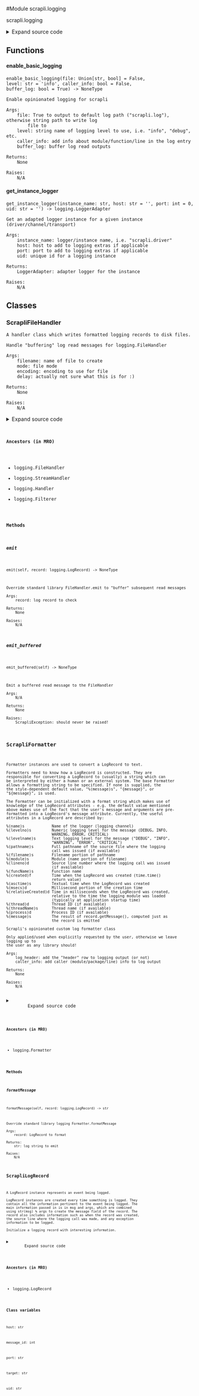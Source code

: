 <link rel="preload stylesheet" as="style" href="https://cdnjs.cloudflare.com/ajax/libs/10up-sanitize.css/11.0.1/sanitize.min.css" integrity="sha256-PK9q560IAAa6WVRRh76LtCaI8pjTJ2z11v0miyNNjrs=" crossorigin>
<link rel="preload stylesheet" as="style" href="https://cdnjs.cloudflare.com/ajax/libs/10up-sanitize.css/11.0.1/typography.min.css" integrity="sha256-7l/o7C8jubJiy74VsKTidCy1yBkRtiUGbVkYBylBqUg=" crossorigin>
<link rel="stylesheet preload" as="style" href="https://cdnjs.cloudflare.com/ajax/libs/highlight.js/10.1.1/styles/github.min.css" crossorigin>
<script defer src="https://cdnjs.cloudflare.com/ajax/libs/highlight.js/10.1.1/highlight.min.js" integrity="sha256-Uv3H6lx7dJmRfRvH8TH6kJD1TSK1aFcwgx+mdg3epi8=" crossorigin></script>
<script>window.addEventListener('DOMContentLoaded', () => hljs.initHighlighting())</script>















#Module scrapli.logging

scrapli.logging

<details class="source">
    <summary>
        <span>Expand source code</span>
    </summary>
    <pre>
        <code class="python">
"""scrapli.logging"""
from ast import literal_eval
from logging import FileHandler, Formatter, LoggerAdapter, LogRecord, NullHandler, getLogger
from typing import Optional, Union, cast

from scrapli.exceptions import ScrapliException


class ScrapliLogRecord(LogRecord):
    message_id: int
    uid: str
    host: str
    port: str
    target: str


class ScrapliFormatter(Formatter):
    def __init__(self, log_header: bool = True, caller_info: bool = False) -> None:
        """
        Scrapli's opinionated custom log formatter class

        Only applied/used when explicitly requested by the user, otherwise we leave logging up to
        the user as any library should!

        Args:
            log_header: add the "header" row to logging output (or not)
            caller_info: add caller (module/package/line) info to log output

        Returns:
            None

        Raises:
            N/A

        """
        log_format = "{message_id:<5} | {asctime} | {levelname:<8} | {target: <25} | {message}"
        if caller_info:
            log_format = (
                "{message_id:<5} | {asctime} | {levelname:<8} | {target: <25} | "
                "{module:<20} | {funcName:<20} | {lineno:<5} | {message}"
            )

        super().__init__(fmt=log_format, style="{")

        self.log_header = log_header
        self.caller_info = caller_info
        self.message_id = 1

        self.header_record = ScrapliLogRecord(
            name="header",
            level=0,
            pathname="",
            lineno=0,
            msg="MESSAGE",
            args=(),
            exc_info=None,
        )
        self.header_record.message_id = 0
        self.header_record.asctime = "TIMESTAMP".ljust(23, " ")
        self.header_record.levelname = "LEVEL"
        self.header_record.uid = "(UID:)"
        self.header_record.host = "HOST"
        self.header_record.port = "PORT"
        self.header_record.module = "MODULE"
        self.header_record.funcName = "FUNCNAME"
        self.header_record.lineno = 0
        self.header_record.message = "MESSAGE"

    def formatMessage(self, record: LogRecord) -> str:
        """
        Override standard library logging Formatter.formatMessage

        Args:
            record: LogRecord to format

        Returns:
            str: log string to emit

        Raises:
            N/A

        """
        record = cast(ScrapliLogRecord, record)

        record.message_id = self.message_id

        if not hasattr(record, "host"):
            # if no host/port set, assign to the record so formatting does not fail
            record.host = ""
            record.port = ""
            _host_port = ""
        else:
            _host_port = f"{record.host}:{record.port}"

        if not hasattr(record, "uid"):
            # maybe this name changes... but a uid in the event you have multiple connections to a
            # single host... w/ this you can assign the uid so you know which is which
            _uid = ""
        else:
            # add colon to the uid so the log messages are pretty
            _uid = f"{record.uid}:"

        record.target = f"{_uid}{_host_port}"
        record.target = (
            record.target[:25] if len(record.target) <= 25 else f"{record.target[:22]}..."
        )

        if self.caller_info:
            record.module = (
                record.module[:20] if len(record.module) <= 20 else f"{record.module[:17]}..."
            )
            record.funcName = (
                record.funcName[:20] if len(record.funcName) <= 20 else f"{record.funcName[:17]}..."
            )

        message = self._style.format(record)

        if self.message_id == 1 and self.log_header:
            # ignoring type for these fields so we can put "pretty" data into the log "header" row
            self.header_record.message_id = "ID"  # type: ignore
            self.header_record.lineno = "LINE"  # type: ignore
            self.header_record.target = "(UID:)HOST:PORT".ljust(len(record.target))
            header_message = self._style.format(self.header_record)
            message = header_message + "\n" + message

        self.message_id += 1

        return message


class ScrapliFileHandler(FileHandler):
    def __init__(
        self,
        filename: str,
        mode: str = "a",
        encoding: Optional[str] = None,
        delay: bool = False,
    ) -> None:
        """
        Handle "buffering" log read messages for logging.FileHandler

        Args:
            filename: name of file to create
            mode: file mode
            encoding: encoding to use for file
            delay: actually not sure what this is for :)

        Returns:
            None

        Raises:
            N/A

        """
        super().__init__(
            filename=filename,
            mode=mode,
            encoding=encoding,
            delay=delay,
        )
        self._record_buf: Optional[LogRecord] = None
        self._record_msg_buf: bytes = b""
        self._read_msg_prefix = "read: "
        self._read_msg_prefix_len = len(self._read_msg_prefix)

    def emit_buffered(self) -> None:
        """
        Emit a buffered read message to the FileHandler

        Args:
            N/A

        Returns:
            None

        Raises:
            ScrapliException: should never be raised!

        """
        if not self._record_buf:
            raise ScrapliException(
                "something unexpected happened in the ScrapliFileHandler log handler"
            )

        self._record_buf.msg = f"read : {repr(self._record_msg_buf)}"
        super().emit(record=self._record_buf)
        self._record_buf = None
        self._record_msg_buf = b""

    def emit(self, record: LogRecord) -> None:
        """
        Override standard library FileHandler.emit to "buffer" subsequent read messages

        Args:
            record: log record to check

        Returns:
            None

        Raises:
            N/A

        """
        if not record.msg.startswith(self._read_msg_prefix):
            # everytime we get a message *not* starting with "read: " we check to see if there is
            # any buffered message ready to send, if so send it. otherwise, treat the message
            # normally by super'ing to the "normal" handler
            if self._record_buf:
                self.emit_buffered()

            super().emit(record=record)
            return

        if self._record_buf is None:
            # no message in the buffer, set the current record to the _record_buf
            self._record_buf = record
            # get the payload of the message after "read: " and re-convert it to bytes
            self._record_msg_buf = literal_eval(record.msg[self._read_msg_prefix_len :])  # noqa
            return

        # if we get here we know we are getting subsequent read messages we want to buffer -- the
        # log record data will all be the same, its just the payload that will be new, so add that
        # current payload to the _record_msg_buf buffer
        self._record_msg_buf += literal_eval(record.msg[self._read_msg_prefix_len :])  # noqa


def get_instance_logger(
    instance_name: str, host: str = "", port: int = 0, uid: str = ""
) -> LoggerAdapter:
    """
    Get an adapted logger instance for a given instance (driver/channel/transport)

    Args:
        instance_name: logger/instance name, i.e. "scrapli.driver"
        host: host to add to logging extras if applicable
        port: port to add to logging extras if applicable
        uid: unique id for a logging instance

    Returns:
        LoggerAdapter: adapter logger for the instance

    Raises:
        N/A

    """
    extras = {}

    if host and port:
        extras["host"] = host
        extras["port"] = str(port)

    if uid:
        extras["uid"] = uid

    _logger = getLogger(instance_name)
    return LoggerAdapter(_logger, extra=extras)


def enable_basic_logging(
    file: Union[str, bool] = False,
    level: str = "info",
    caller_info: bool = False,
    buffer_log: bool = True,
) -> None:
    """
    Enable opinionated logging for scrapli

    Args:
        file: True to output to default log path ("scrapli.log"), otherwise string path to write log
            file to
        level: string name of logging level to use, i.e. "info", "debug", etc.
        caller_info: add info about module/function/line in the log entry
        buffer_log: buffer log read outputs

    Returns:
        None

    Raises:
        N/A

    """
    logger.propagate = False
    logger.setLevel(level=level.upper())

    scrapli_formatter = ScrapliFormatter(caller_info=caller_info)

    if file:
        if isinstance(file, bool):
            filename = "scrapli.log"
        else:
            filename = file

        if not buffer_log:
            fh = FileHandler(filename=filename, mode="w")
        else:
            fh = ScrapliFileHandler(filename=filename, mode="w")

        fh.setFormatter(scrapli_formatter)

        logger.addHandler(fh)


# get the root scrapli logger and apply NullHandler like a good library should, leave logging things
# up to the user!
logger = getLogger("scrapli")
logger.addHandler(NullHandler())
        </code>
    </pre>
</details>



## Functions

    

#### enable_basic_logging
`enable_basic_logging(file: Union[str, bool] = False, level: str = 'info', caller_info: bool = False, buffer_log: bool = True) ‑> NoneType`

```text
Enable opinionated logging for scrapli

Args:
    file: True to output to default log path ("scrapli.log"), otherwise string path to write log
        file to
    level: string name of logging level to use, i.e. "info", "debug", etc.
    caller_info: add info about module/function/line in the log entry
    buffer_log: buffer log read outputs

Returns:
    None

Raises:
    N/A
```




    

#### get_instance_logger
`get_instance_logger(instance_name: str, host: str = '', port: int = 0, uid: str = '') ‑> logging.LoggerAdapter`

```text
Get an adapted logger instance for a given instance (driver/channel/transport)

Args:
    instance_name: logger/instance name, i.e. "scrapli.driver"
    host: host to add to logging extras if applicable
    port: port to add to logging extras if applicable
    uid: unique id for a logging instance

Returns:
    LoggerAdapter: adapter logger for the instance

Raises:
    N/A
```




## Classes

### ScrapliFileHandler


```text
A handler class which writes formatted logging records to disk files.

Handle "buffering" log read messages for logging.FileHandler

Args:
    filename: name of file to create
    mode: file mode
    encoding: encoding to use for file
    delay: actually not sure what this is for :)

Returns:
    None

Raises:
    N/A
```

<details class="source">
    <summary>
        <span>Expand source code</span>
    </summary>
    <pre>
        <code class="python">
class ScrapliFileHandler(FileHandler):
    def __init__(
        self,
        filename: str,
        mode: str = "a",
        encoding: Optional[str] = None,
        delay: bool = False,
    ) -> None:
        """
        Handle "buffering" log read messages for logging.FileHandler

        Args:
            filename: name of file to create
            mode: file mode
            encoding: encoding to use for file
            delay: actually not sure what this is for :)

        Returns:
            None

        Raises:
            N/A

        """
        super().__init__(
            filename=filename,
            mode=mode,
            encoding=encoding,
            delay=delay,
        )
        self._record_buf: Optional[LogRecord] = None
        self._record_msg_buf: bytes = b""
        self._read_msg_prefix = "read: "
        self._read_msg_prefix_len = len(self._read_msg_prefix)

    def emit_buffered(self) -> None:
        """
        Emit a buffered read message to the FileHandler

        Args:
            N/A

        Returns:
            None

        Raises:
            ScrapliException: should never be raised!

        """
        if not self._record_buf:
            raise ScrapliException(
                "something unexpected happened in the ScrapliFileHandler log handler"
            )

        self._record_buf.msg = f"read : {repr(self._record_msg_buf)}"
        super().emit(record=self._record_buf)
        self._record_buf = None
        self._record_msg_buf = b""

    def emit(self, record: LogRecord) -> None:
        """
        Override standard library FileHandler.emit to "buffer" subsequent read messages

        Args:
            record: log record to check

        Returns:
            None

        Raises:
            N/A

        """
        if not record.msg.startswith(self._read_msg_prefix):
            # everytime we get a message *not* starting with "read: " we check to see if there is
            # any buffered message ready to send, if so send it. otherwise, treat the message
            # normally by super'ing to the "normal" handler
            if self._record_buf:
                self.emit_buffered()

            super().emit(record=record)
            return

        if self._record_buf is None:
            # no message in the buffer, set the current record to the _record_buf
            self._record_buf = record
            # get the payload of the message after "read: " and re-convert it to bytes
            self._record_msg_buf = literal_eval(record.msg[self._read_msg_prefix_len :])  # noqa
            return

        # if we get here we know we are getting subsequent read messages we want to buffer -- the
        # log record data will all be the same, its just the payload that will be new, so add that
        # current payload to the _record_msg_buf buffer
        self._record_msg_buf += literal_eval(record.msg[self._read_msg_prefix_len :])  # noqa
        </code>
    </pre>
</details>


#### Ancestors (in MRO)
- logging.FileHandler
- logging.StreamHandler
- logging.Handler
- logging.Filterer
#### Methods

    

##### emit
`emit(self, record: logging.LogRecord) ‑> NoneType`

```text
Override standard library FileHandler.emit to "buffer" subsequent read messages

Args:
    record: log record to check

Returns:
    None

Raises:
    N/A
```



    

##### emit_buffered
`emit_buffered(self) ‑> NoneType`

```text
Emit a buffered read message to the FileHandler

Args:
    N/A

Returns:
    None

Raises:
    ScrapliException: should never be raised!
```





### ScrapliFormatter


```text
Formatter instances are used to convert a LogRecord to text.

Formatters need to know how a LogRecord is constructed. They are
responsible for converting a LogRecord to (usually) a string which can
be interpreted by either a human or an external system. The base Formatter
allows a formatting string to be specified. If none is supplied, the
the style-dependent default value, "%(message)s", "{message}", or
"${message}", is used.

The Formatter can be initialized with a format string which makes use of
knowledge of the LogRecord attributes - e.g. the default value mentioned
above makes use of the fact that the user's message and arguments are pre-
formatted into a LogRecord's message attribute. Currently, the useful
attributes in a LogRecord are described by:

%(name)s            Name of the logger (logging channel)
%(levelno)s         Numeric logging level for the message (DEBUG, INFO,
                    WARNING, ERROR, CRITICAL)
%(levelname)s       Text logging level for the message ("DEBUG", "INFO",
                    "WARNING", "ERROR", "CRITICAL")
%(pathname)s        Full pathname of the source file where the logging
                    call was issued (if available)
%(filename)s        Filename portion of pathname
%(module)s          Module (name portion of filename)
%(lineno)d          Source line number where the logging call was issued
                    (if available)
%(funcName)s        Function name
%(created)f         Time when the LogRecord was created (time.time()
                    return value)
%(asctime)s         Textual time when the LogRecord was created
%(msecs)d           Millisecond portion of the creation time
%(relativeCreated)d Time in milliseconds when the LogRecord was created,
                    relative to the time the logging module was loaded
                    (typically at application startup time)
%(thread)d          Thread ID (if available)
%(threadName)s      Thread name (if available)
%(process)d         Process ID (if available)
%(message)s         The result of record.getMessage(), computed just as
                    the record is emitted

Scrapli's opinionated custom log formatter class

Only applied/used when explicitly requested by the user, otherwise we leave logging up to
the user as any library should!

Args:
    log_header: add the "header" row to logging output (or not)
    caller_info: add caller (module/package/line) info to log output

Returns:
    None

Raises:
    N/A
```

<details class="source">
    <summary>
        <span>Expand source code</span>
    </summary>
    <pre>
        <code class="python">
class ScrapliFormatter(Formatter):
    def __init__(self, log_header: bool = True, caller_info: bool = False) -> None:
        """
        Scrapli's opinionated custom log formatter class

        Only applied/used when explicitly requested by the user, otherwise we leave logging up to
        the user as any library should!

        Args:
            log_header: add the "header" row to logging output (or not)
            caller_info: add caller (module/package/line) info to log output

        Returns:
            None

        Raises:
            N/A

        """
        log_format = "{message_id:<5} | {asctime} | {levelname:<8} | {target: <25} | {message}"
        if caller_info:
            log_format = (
                "{message_id:<5} | {asctime} | {levelname:<8} | {target: <25} | "
                "{module:<20} | {funcName:<20} | {lineno:<5} | {message}"
            )

        super().__init__(fmt=log_format, style="{")

        self.log_header = log_header
        self.caller_info = caller_info
        self.message_id = 1

        self.header_record = ScrapliLogRecord(
            name="header",
            level=0,
            pathname="",
            lineno=0,
            msg="MESSAGE",
            args=(),
            exc_info=None,
        )
        self.header_record.message_id = 0
        self.header_record.asctime = "TIMESTAMP".ljust(23, " ")
        self.header_record.levelname = "LEVEL"
        self.header_record.uid = "(UID:)"
        self.header_record.host = "HOST"
        self.header_record.port = "PORT"
        self.header_record.module = "MODULE"
        self.header_record.funcName = "FUNCNAME"
        self.header_record.lineno = 0
        self.header_record.message = "MESSAGE"

    def formatMessage(self, record: LogRecord) -> str:
        """
        Override standard library logging Formatter.formatMessage

        Args:
            record: LogRecord to format

        Returns:
            str: log string to emit

        Raises:
            N/A

        """
        record = cast(ScrapliLogRecord, record)

        record.message_id = self.message_id

        if not hasattr(record, "host"):
            # if no host/port set, assign to the record so formatting does not fail
            record.host = ""
            record.port = ""
            _host_port = ""
        else:
            _host_port = f"{record.host}:{record.port}"

        if not hasattr(record, "uid"):
            # maybe this name changes... but a uid in the event you have multiple connections to a
            # single host... w/ this you can assign the uid so you know which is which
            _uid = ""
        else:
            # add colon to the uid so the log messages are pretty
            _uid = f"{record.uid}:"

        record.target = f"{_uid}{_host_port}"
        record.target = (
            record.target[:25] if len(record.target) <= 25 else f"{record.target[:22]}..."
        )

        if self.caller_info:
            record.module = (
                record.module[:20] if len(record.module) <= 20 else f"{record.module[:17]}..."
            )
            record.funcName = (
                record.funcName[:20] if len(record.funcName) <= 20 else f"{record.funcName[:17]}..."
            )

        message = self._style.format(record)

        if self.message_id == 1 and self.log_header:
            # ignoring type for these fields so we can put "pretty" data into the log "header" row
            self.header_record.message_id = "ID"  # type: ignore
            self.header_record.lineno = "LINE"  # type: ignore
            self.header_record.target = "(UID:)HOST:PORT".ljust(len(record.target))
            header_message = self._style.format(self.header_record)
            message = header_message + "\n" + message

        self.message_id += 1

        return message
        </code>
    </pre>
</details>


#### Ancestors (in MRO)
- logging.Formatter
#### Methods

    

##### formatMessage
`formatMessage(self, record: logging.LogRecord) ‑> str`

```text
Override standard library logging Formatter.formatMessage

Args:
    record: LogRecord to format

Returns:
    str: log string to emit

Raises:
    N/A
```





### ScrapliLogRecord


```text
A LogRecord instance represents an event being logged.

LogRecord instances are created every time something is logged. They
contain all the information pertinent to the event being logged. The
main information passed in is in msg and args, which are combined
using str(msg) % args to create the message field of the record. The
record also includes information such as when the record was created,
the source line where the logging call was made, and any exception
information to be logged.

Initialize a logging record with interesting information.
```

<details class="source">
    <summary>
        <span>Expand source code</span>
    </summary>
    <pre>
        <code class="python">
class ScrapliLogRecord(LogRecord):
    message_id: int
    uid: str
    host: str
    port: str
    target: str
        </code>
    </pre>
</details>


#### Ancestors (in MRO)
- logging.LogRecord
#### Class variables

    
`host: str`




    
`message_id: int`




    
`port: str`




    
`target: str`




    
`uid: str`